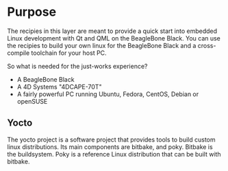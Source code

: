 Purpose
=======

The recipies in this layer are meant to provide a quick start into embedded 
Linux development with Qt and QML on the BeagleBone Black. You can use the
recipies to build your own linux for the BeagleBone Black and a cross-compile
toolchain for your host PC.

So what is needed for the just-works experience?
- A BeagleBone Black
- A 4D Systems "4DCAPE-70T"
- A fairly powerful PC running Ubuntu, Fedora, CentOS, Debian or openSUSE

Yocto
-----

The yocto project is a software project that provides tools to build custom
linux distributions. Its main components are bitbake, and poky. Bitbake is
the buildsystem. Poky is a reference Linux distribution that can be built
with bitbake.
